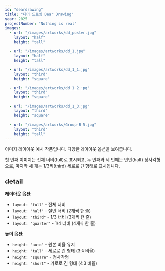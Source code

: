 ```yaml
---
id: "deardrawing"
title: "디어 드로잉 Dear Drawing"
year: 2025
projectNumber: "Nothing is real"
images:
  - url: "/images/artworks/dd_poster.jpg"
    layout: "half"
    height: "tall"

  - url: "/images/artworks/dd_1.jpg"
    layout: "half"
    height: "tall"
    
  - url: "/images/artworks/dd_1_1.jpg"
    layout: "third"
    height: "square"

  - url: "/images/artworks/dd_1_2.jpg"
    layout: "third"
    height: "square"
    
  - url: "/images/artworks/dd_1_3.jpg"
    layout: "third"
    height: "square"
    
  - url: "/images/artworks/Group-B-5.jpg"
    layout: "third"
    height: "tall"
---
```


이미지 레이아웃 예시 작품입니다. 다양한 레이아웃 옵션을 보여줍니다.

첫 번째 이미지는 전체 너비(full)로 표시되고, 두 번째와 세 번째는 반반(half) 정사각형으로, 마지막 세 개는 1/3씩(third) 세로로 긴 형태로 표시됩니다.

## detail

**레이아웃 옵션:**
- `layout: "full"` - 전체 너비
- `layout: "half"` - 절반 너비 (2개씩 한 줄)
- `layout: "third"` - 1/3 너비 (3개씩 한 줄)
- `layout: "quarter"` - 1/4 너비 (4개씩 한 줄)

**높이 옵션:**
- `height: "auto"` - 원본 비율 유지
- `height: "tall"` - 세로로 긴 형태 (3:4 비율)
- `height: "square"` - 정사각형
- `height: "short"` - 가로로 긴 형태 (4:3 비율)
